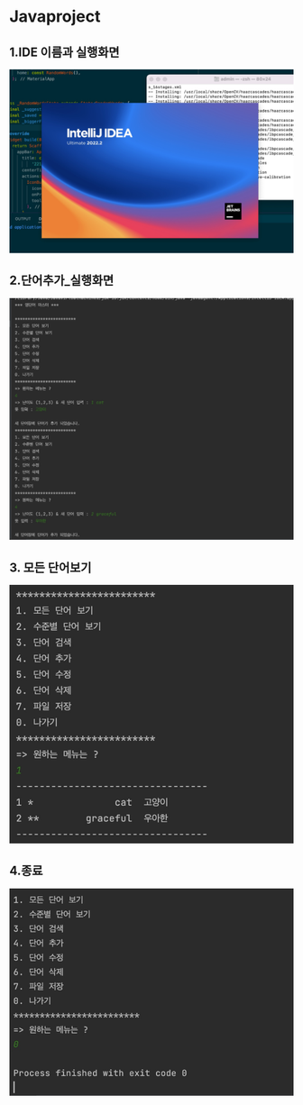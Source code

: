 # Javaproject
## 1.IDE 이름과 실행화면

<img src= 'https://github.com/techn-on/Javaproject/blob/master/Screenshots/IDE.jpg?raw=true'>

## 2.단어추가_실행화면
<img src ='https://github.com/techn-on/Javaproject/blob/master/Screenshots/단어추가_실행화면.jpg?raw=true'>

## 3. 모든 단어보기

<img src='https://github.com/techn-on/Javaproject/blob/master/Screenshots/모든단어보기.jpg?raw=true'>

## 4.종료
<img src='https://github.com/techn-on/Javaproject/blob/master/Screenshots/종료.jpg?raw=true'>
